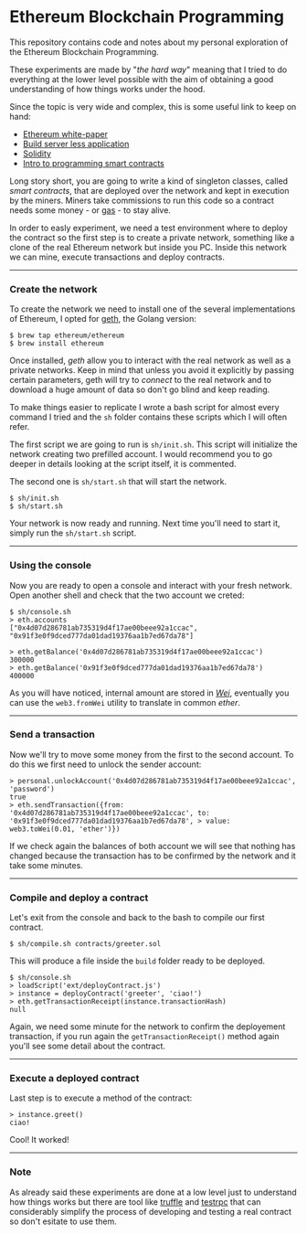 # Ethereum Blockchain Programming

This repository contains code and notes about my personal exploration of the Ethereum Blockchain Programming.

These experiments are made by "_the hard way_" meaning that I tried to do everything at the lower level possible with the aim of obtaining a good understanding of how things works under the hood.

Since the topic is very wide and complex, this is some useful link to keep on hand:
* [Ethereum white-paper](https://github.com/ethereum/wiki/wiki/White-Paper)
* [Build server less application](https://blog.ethereum.org/2016/07/12/build-server-less-applications-mist/)
* [Solidity](https://solidity.readthedocs.io/en/develop/)
* [Intro to programming smart contracts](https://medium.com/@ConsenSys/a-101-noob-intro-to-programming-smart-contracts-on-ethereum-695d15c1dab4)

Long story short, you are going to write a kind of singleton classes, called _smart contracts_, that are deployed over the network and kept in execution by the miners. Miners take commissions to run this code so a contract needs some money - or [gas](https://ethereum.stackexchange.com/questions/3/what-is-meant-by-the-term-gas) - to stay alive.

In order to easly experiment, we need a test environment where to deploy the contract so the first step is to create a private network, something like a clone of the real Ethereum network but inside you PC. Inside this network we can mine, execute transactions and deploy contracts.

---

### Create the network
To create the network we need to install one of the several implementations of Ethereum, I opted for [geth](https://github.com/ethereum/go-ethereum), the Golang version:

```
$ brew tap ethereum/ethereum
$ brew install ethereum
```

Once installed, _geth_ allow you to interact with the real network as well as a private networks. Keep in mind that unless you avoid it explicitly by passing certain parameters, geth will try to _connect_ to the real network and to download a huge amount of data so don't go blind and keep reading.

To make things easier to replicate I wrote a bash script for almost every command I tried and the <code>sh</code> folder contains these scripts which I will often refer.

The first script we are going to run is <code>sh/init.sh</code>.
This script will initialize the network creating two prefilled account. I would recommend you to go deeper in details looking at the script itself, it is commented.

The second one is <code>sh/start.sh</code> that will start the network.

```
$ sh/init.sh
$ sh/start.sh
```

Your network is now ready and running.
Next time you'll need to start it, simply run the <code>sh/start.sh</code> script.

---

### Using the console
Now you are ready to open a console and interact with your fresh network.
Open another shell and check that the two account we creted:

```
$ sh/console.sh
> eth.accounts
["0x4d07d286781ab735319d4f17ae00beee92a1ccac", "0x91f3e0f9dced777da01dad19376aa1b7ed67da78"]

> eth.getBalance('0x4d07d286781ab735319d4f17ae00beee92a1ccac')
300000
> eth.getBalance('0x91f3e0f9dced777da01dad19376aa1b7ed67da78')
400000
```

As you will have noticed, internal amount are stored in [_Wei_](https://github.com/ethereum/web3.js/blob/0.15.0/lib/utils/utils.js#L40), eventually you can use the <code>web3.fromWei</code> utility to translate in common _ether_.

---

### Send a transaction
Now we'll try to move some money from the first to the second account. To do this we first need to unlock the sender account:

```
> personal.unlockAccount('0x4d07d286781ab735319d4f17ae00beee92a1ccac', 'password')
true
> eth.sendTransaction({from: '0x4d07d286781ab735319d4f17ae00beee92a1ccac', to: '0x91f3e0f9dced777da01dad19376aa1b7ed67da78', > value: web3.toWei(0.01, 'ether')})
```

If we check again the balances of both account we will see that nothing has changed because the transaction has to be confirmed by the network and it take some minutes.

---

### Compile and deploy a contract
Let's exit from the console and back to the bash to compile our first contract.
```
$ sh/compile.sh contracts/greeter.sol
```
This will produce a file inside the <code>build</code> folder ready to be deployed.

```
$ sh/console.sh
> loadScript('ext/deployContract.js')
> instance = deployContract('greeter', 'ciao!')
> eth.getTransactionReceipt(instance.transactionHash)
null
```

Again, we need some minute for the network to confirm the deployement transaction, if you run again the <code>getTransactionReceipt()</code> method again you'll see some detail about the contract.

---

### Execute a deployed contract
Last step is to execute a method of the contract:

```
> instance.greet()
ciao!
```
Cool! It worked!

---

### Note 
As already said these experiments are done at a low level just to understand how things works but there are tool like [truffle](http://truffleframework.com/) and [testrpc](https://github.com/ethereumjs/testrpc) that can considerably simplify the process of developing and testing a real contract so don't esitate to use them.